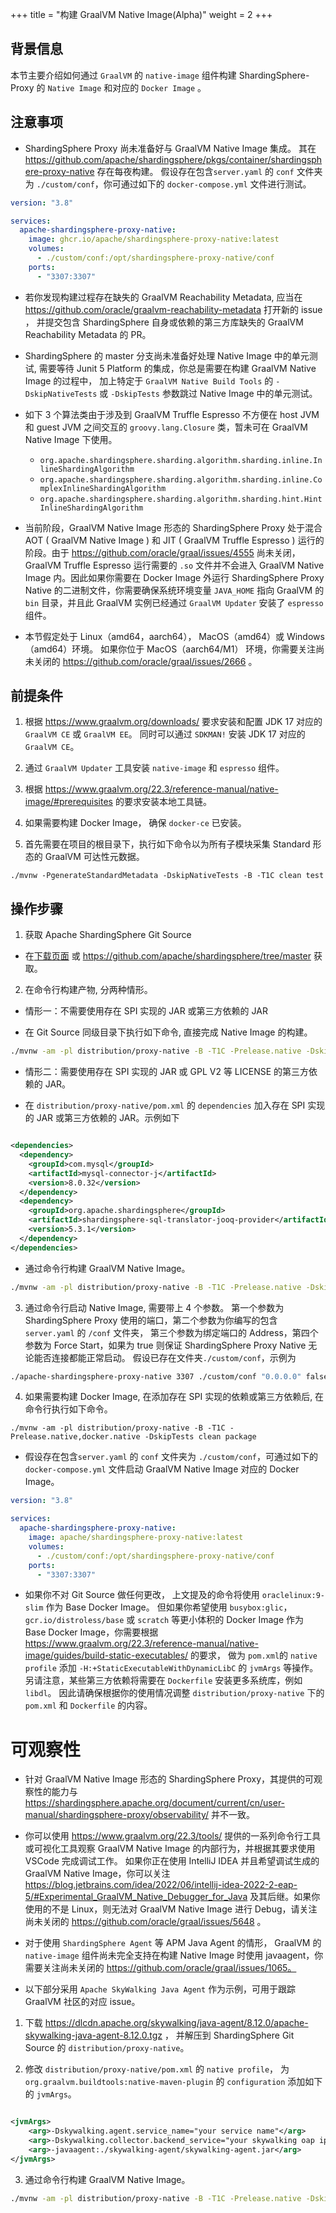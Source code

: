 +++
title = "构建 GraalVM Native Image(Alpha)"
weight = 2
+++

## 背景信息

本节主要介绍如何通过 `GraalVM` 的 `native-image` 组件构建 ShardingSphere-Proxy 的 `Native Image` 和对应的 `Docker Image`
。

## 注意事项

- ShardingSphere Proxy 尚未准备好与 GraalVM Native Image 集成。
  其在 https://github.com/apache/shardingsphere/pkgs/container/shardingsphere-proxy-native 存在每夜构建。
  假设存在包含`server.yaml` 的 `conf` 文件夹为 `./custom/conf`，你可通过如下的 `docker-compose.yml` 文件进行测试。

```yaml
version: "3.8"

services:
  apache-shardingsphere-proxy-native:
    image: ghcr.io/apache/shardingsphere-proxy-native:latest
    volumes:
      - ./custom/conf:/opt/shardingsphere-proxy-native/conf
    ports:
      - "3307:3307"
```

- 若你发现构建过程存在缺失的 GraalVM Reachability Metadata,
  应当在 https://github.com/oracle/graalvm-reachability-metadata 打开新的 issue ，
  并提交包含 ShardingSphere 自身或依赖的第三方库缺失的 GraalVM Reachability Metadata 的 PR。

- ShardingSphere 的 master 分支尚未准备好处理 Native Image 中的单元测试,
  需要等待 Junit 5 Platform 的集成，你总是需要在构建 GraalVM Native Image 的过程中，
  加上特定于 `GraalVM Native Build Tools` 的 `-DskipNativeTests` 或 `-DskipTests` 参数跳过 Native Image 中的单元测试。

- 如下 3 个算法类由于涉及到 GraalVM Truffle Espresso 不方便在 host JVM 和 guest JVM 之间交互的 `groovy.lang.Closure`
  类，暂未可在 GraalVM Native Image 下使用。
    - `org.apache.shardingsphere.sharding.algorithm.sharding.inline.InlineShardingAlgorithm`
    - `org.apache.shardingsphere.sharding.algorithm.sharding.inline.ComplexInlineShardingAlgorithm`
    - `org.apache.shardingsphere.sharding.algorithm.sharding.hint.HintInlineShardingAlgorithm`

- 当前阶段，GraalVM Native Image 形态的 ShardingSphere Proxy 处于混合 AOT ( GraalVM Native Image ) 和 JIT ( GraalVM
  Truffle Espresso ) 运行的阶段。由于 https://github.com/oracle/graal/issues/4555 尚未关闭，GraalVM Truffle Espresso
  运行需要的 `.so` 文件并不会进入 GraalVM Native Image 内。因此如果你需要在 Docker Image 外运行 ShardingSphere Proxy
  Native 的二进制文件，你需要确保系统环境变量 `JAVA_HOME` 指向 GraalVM 的 `bin` 目录，并且此 GraalVM
  实例已经通过 `GraalVM Updater` 安装了 `espresso` 组件。

- 本节假定处于 Linux（amd64，aarch64）， MacOS（amd64）或 Windows（amd64）环境。
  如果你位于 MacOS（aarch64/M1） 环境，你需要关注尚未关闭的 https://github.com/oracle/graal/issues/2666 。

## 前提条件

1. 根据 https://www.graalvm.org/downloads/ 要求安装和配置 JDK 17 对应的 `GraalVM CE` 或 `GraalVM EE`。
   同时可以通过 `SDKMAN!` 安装 JDK 17 对应的 `GraalVM CE`。

2. 通过 `GraalVM Updater` 工具安装 `native-image` 和 `espresso` 组件。

3. 根据 https://www.graalvm.org/22.3/reference-manual/native-image/#prerequisites 的要求安装本地工具链。

4. 如果需要构建 Docker Image， 确保 `docker-ce` 已安装。

5. 首先需要在项目的根目录下，执行如下命令以为所有子模块采集 Standard 形态的 GraalVM 可达性元数据。

```shell
./mvnw -PgenerateStandardMetadata -DskipNativeTests -B -T1C clean test
```

## 操作步骤

1. 获取 Apache ShardingSphere Git Source

- 在[下载页面](https://shardingsphere.apache.org/document/current/en/downloads/)
  或 https://github.com/apache/shardingsphere/tree/master 获取。

2. 在命令行构建产物, 分两种情形。

- 情形一：不需要使用存在 SPI 实现的 JAR 或第三方依赖的 JAR

- 在 Git Source 同级目录下执行如下命令, 直接完成 Native Image 的构建。

```bash
./mvnw -am -pl distribution/proxy-native -B -T1C -Prelease.native -DskipTests clean package
```

- 情形二：需要使用存在 SPI 实现的 JAR 或 GPL V2 等 LICENSE 的第三方依赖的 JAR。

- 在 `distribution/proxy-native/pom.xml` 的 `dependencies` 加入存在 SPI 实现的 JAR
  或第三方依赖的 JAR。示例如下

```xml

<dependencies>
  <dependency>
    <groupId>com.mysql</groupId>
    <artifactId>mysql-connector-j</artifactId>
    <version>8.0.32</version>
  </dependency>
  <dependency>
    <groupId>org.apache.shardingsphere</groupId>
    <artifactId>shardingsphere-sql-translator-jooq-provider</artifactId>
    <version>5.3.1</version>
  </dependency>
</dependencies>
```

- 通过命令行构建 GraalVM Native Image。

```bash
./mvnw -am -pl distribution/proxy-native -B -T1C -Prelease.native -DskipTests clean package
```

3. 通过命令行启动 Native Image, 需要带上 4 个参数。
   第一个参数为 ShardingSphere Proxy 使用的端口，第二个参数为你编写的包含 `server.yaml` 的 `/conf` 文件夹，
   第三个参数为绑定端口的 Address，第四个参数为 Force Start，如果为 true 则保证 ShardingSphere Proxy Native 无论能否连接都能正常启动。
   假设已存在文件夹`./custom/conf`，示例为

```bash
./apache-shardingsphere-proxy-native 3307 ./custom/conf "0.0.0.0" false
```

4. 如果需要构建 Docker Image, 在添加存在 SPI 实现的依赖或第三方依赖后, 在命令行执行如下命令。

```shell
./mvnw -am -pl distribution/proxy-native -B -T1C -Prelease.native,docker.native -DskipTests clean package
```

- 假设存在包含`server.yaml` 的 `conf` 文件夹为 `./custom/conf`，可通过如下的 `docker-compose.yml` 文件启动 GraalVM Native
  Image 对应的 Docker Image。

```yaml
version: "3.8"

services:
  apache-shardingsphere-proxy-native:
    image: apache/shardingsphere-proxy-native:latest
    volumes:
      - ./custom/conf:/opt/shardingsphere-proxy-native/conf
    ports:
      - "3307:3307"
```

- 如果你不对 Git Source 做任何更改， 上文提及的命令将使用 `oraclelinux:9-slim` 作为 Base Docker Image。
  但如果你希望使用 `busybox:glic`，`gcr.io/distroless/base` 或 `scratch` 等更小体积的 Docker Image 作为 Base Docker
  Image，你需要根据 https://www.graalvm.org/22.3/reference-manual/native-image/guides/build-static-executables/ 的要求，
  做为 `pom.xml`的 `native profile` 添加 `-H:+StaticExecutableWithDynamicLibC` 的 `jvmArgs` 等操作。
  另请注意，某些第三方依赖将需要在 `Dockerfile` 安装更多系统库，例如 `libdl`。
  因此请确保根据你的使用情况调整 `distribution/proxy-native`
  下的 `pom.xml` 和 `Dockerfile` 的内容。

# 可观察性

- 针对 GraalVM Native Image 形态的 ShardingSphere
  Proxy，其提供的可观察性的能力与 https://shardingsphere.apache.org/document/current/cn/user-manual/shardingsphere-proxy/observability/
  并不一致。

- 你可以使用 https://www.graalvm.org/22.3/tools/ 提供的一系列命令行工具或可视化工具观察 GraalVM Native Image
  的内部行为，并根据其要求使用 VSCode 完成调试工作。
  如果你正在使用 IntelliJ IDEA 并且希望调试生成的 GraalVM Native
  Image，你可以关注 https://blog.jetbrains.com/idea/2022/06/intellij-idea-2022-2-eap-5/#Experimental_GraalVM_Native_Debugger_for_Java
  及其后继。如果你使用的不是 Linux，则无法对 GraalVM Native Image 进行
  Debug，请关注尚未关闭的 https://github.com/oracle/graal/issues/5648 。

- 对于使用 `ShardingSphere Agent` 等 APM Java Agent 的情形， GraalVM 的 `native-image` 组件尚未完全支持在构建 Native
  Image 时使用 javaagent，你需要关注尚未关闭的 https://github.com/oracle/graal/issues/1065。

- 以下部分采用 `Apache SkyWalking Java Agent` 作为示例，可用于跟踪 GraalVM 社区的对应 issue。

1. 下载 https://dlcdn.apache.org/skywalking/java-agent/8.12.0/apache-skywalking-java-agent-8.12.0.tgz ，
   并解压到 ShardingSphere Git Source 的 `distribution/proxy-native`。

2. 修改 `distribution/proxy-native/pom.xml` 的 `native profile`，
   为 `org.graalvm.buildtools:native-maven-plugin` 的 `configuration` 添加如下的 `jvmArgs`。

```xml

<jvmArgs>
    <arg>-Dskywalking.agent.service_name="your service name"</arg>
    <arg>-Dskywalking.collector.backend_service="your skywalking oap ip and port"</arg>
    <arg>-javaagent:./skywalking-agent/skywalking-agent.jar</arg>
</jvmArgs>
```

3. 通过命令行构建 GraalVM Native Image。

```bash
./mvnw -am -pl distribution/proxy-native -B -T1C -Prelease.native -DskipTests clean package
```
